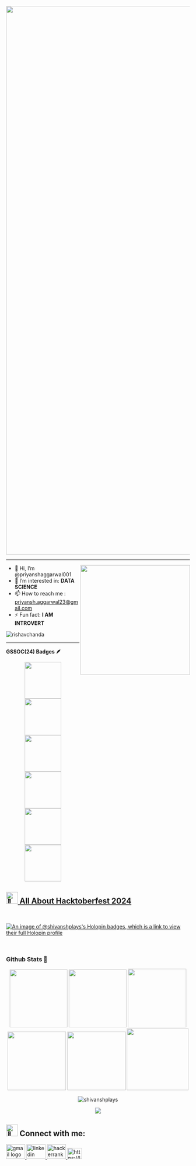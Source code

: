 <img src="https://firebasestorage.googleapis.com/v0/b/flexi-coding.appspot.com/o/dempgi7-520f8d5f-63d4-4453-8822-dbc149ae27f8.gif?alt=media&token=91c0c7b2-93c3-4029-b011-1a8703c5730d" width="1500">

-----------------------------------------------------------
<img src="https://raw.githubusercontent.com/sanjay-kv/sanjay-kv/main/Assets/illustration.png" min-width="300px" max-width="300px" width="300px" align="right"> 

- 👋 Hi, I’m @priyanshaggarwal001
- 👀 I’m interested in: **DATA SCIENCE**
- 📫 How to reach me : priyansh.aggarwal23@gmail.com
- ⚡ Fun fact: **I AM INTROVERT**

<p align="left"> <img src="https://komarev.com/ghpvc/?username=priyanshaggarwal001&label=Profile%20views&color=0e75b6&style=flat" alt="rishavchanda" /> </p>


----------------------------------------------------------------------

 <b>GSSOC(24) Badges 🪶</b><br>
<div style='display:flex; align-items:center; gap: 10px;' align='center'><a href="https://gssoc.girlscript.tech/leaderboard">
<img src="https://raw.githubusercontent.com/GSSoC24/Postman-Challenge/main/docs/assets/Postman%20White.png" width="100px" height="100px"/>
  <img src="https://raw.githubusercontent.com/GSSoC24/Postman-Challenge/main/docs/assets/1.png" width="100px" height="100px"/>
  <img src="https://raw.githubusercontent.com/GSSoC24/Postman-Challenge/main/docs/assets/2.png" width="100px" height="100px"/>
  <img src="https://raw.githubusercontent.com/GSSoC24/Postman-Challenge/main/docs/assets/3.png" width="100px" height="100px"/>
  <img src="https://raw.githubusercontent.com/GSSoC24/Postman-Challenge/main/docs/assets/4.png" width="100px" height="100px"/>
  <img src="https://raw.githubusercontent.com/GSSoC24/Postman-Challenge/main/docs/assets/5.png" width="100px" height="100px"/>
</div>

##

<h2 align="left"><img src="https://fonts.gstatic.com/s/e/notoemoji/latest/1f389/512.gif" alt="🎉" width="32" height="32"> All About Hacktoberfest 2024 </h2>
<br/>

[![An image of @shivanshplays's Holopin badges, which is a link to view their full Holopin profile](https://holopin.me/priyanshaggarwal001)](https://holopin.io/@priyanshaggarwal001)

<br/>



### Github Stats 🧊

<div align="center">

<img height="158em" src="https://github-profile-summary-cards.vercel.app/api/cards/profile-details?username=priyanshaggarwal001&theme=radical">
<img height="158em" src="https://github-profile-summary-cards.vercel.app/api/cards/stats?username=priyanshaggarwal001&theme=radical">
<img height="160em" src="https://github-profile-summary-cards.vercel.app/api/cards/repos-per-language?username=priyanshaggarwal001&theme=radical">
<img height="160em" src="https://github-profile-summary-cards.vercel.app/api/cards/most-commit-language?username=priyanshaggarwal001&theme=radical">
<img height="160em" src="https://github-profile-summary-cards.vercel.app/api/cards/productive-time?username=priyanshaggarwal001&theme=radical&utcOffset=8">
<img height="169em" src="https://github-readme-stats.vercel.app/api?username=priyanshaggarwal001&theme=radical&hide_border=false&include_all_commits=false&count_private=false">
<p align="center">
   <a>
     <p><img align="center" src="https://github-readme-streak-stats.herokuapp.com/?user=priyanshaggarwal001&theme=radical" alt="shivanshplays" /></p>
   </a>
</p>

<div align="center">
  <img src="https://github-readme-activity-graph.vercel.app/graph?username=priyanshaggarwal001&theme=synthwave-84&true&hide_border=true" />
</div>

##

<h2 align="left"><img src="https://fonts.gstatic.com/s/e/notoemoji/latest/1f680/512.gif" alt="🚀" width="32" height="32"> Connect with me:</h2>



<div align="left">
  
  <a href="mailto:priyansh.aggarwal23@gmail.com.com" target="_blank" >
    <img src="https://raw.githubusercontent.com/maurodesouza/profile-readme-generator/master/src/assets/icons/social/gmail/default.svg" width="52" height="40" alt="gmail logo"  />
  </a>
  <a href=https://www.linkedin.com/in/priyansh-aggarwal-85b37129a/" target="_main">
    <img src="https://raw.githubusercontent.com/maurodesouza/profile-readme-generator/master/src/assets/icons/social/linkedin/default.svg" width="52" height="40" alt="linkedin logo"  />
  </a>
  <a href="https://www.hackerrank.com/profile/priyansh_aggarw2" target="_blank">
    <img src="https://raw.githubusercontent.com/maurodesouza/profile-readme-generator/master/src/assets/icons/social/hackerrank/default.svg" width="52" height="40" alt="hackerrank logo"  />
  </a>
  <a href="https://www.leetcode.com/u/priyanshaggarwal2303/" target="blank">
      <img src="https://raw.githubusercontent.com/rahuldkjain/github-profile-readme-generator/master/src/images/icons/Social/leet-code.svg" alt="https://leetcode.com/u/suvadip_sana/"height="30" width="40" />
  </a>
</div>
